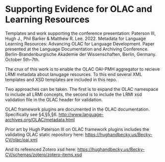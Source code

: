 # Supporting Evidence for OLAC and Learning Resources

Templates and work supporting the conference presentation: Paterson III, Hugh J., Phil Barker &amp; Matthew R. Lee. 2022. Metadata for Language Learning Resources: Advancing OLAC for Language Development. Paper presented at the Language Documentation and Archiving Conference. Berlin-Brandenburgische Akademie der Wissenschaften, Berlin, Germany. October 5th–7th.

The crux of this work is to enable the OLAC OAI-PMH aggregator to recieve LRMI metadata about lanugage resources. To this end several XML templates and XSD templates are included in this repo.

Two approaches can be taken. The first is to expand the OLAC namespace to include all LRMI concepts, the second is to include the LRMI xsd validation file in the OLAC header for validation.

OLAC framework plugins are documented in the OLAC documentation. Specifically see §4,§5,§6. http://www.language-archives.org/OLAC/metadata.html

Prior art by Hugh Paterson III on OLAC framework plugins includes the validating OLAC static repository here: https://hughandbecky.us/Becky-CV/olac/oai.xml

And its refeenced Zotero xsd here: https://hughandbecky.us/Becky-CV/schemas/zotero/zotero-items.xsd
